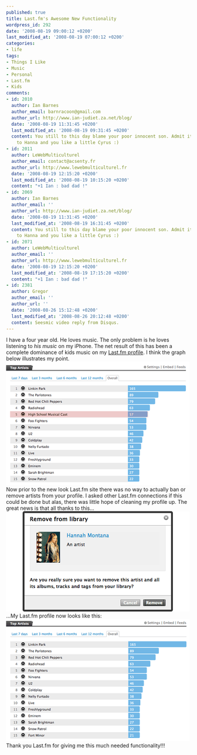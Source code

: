 ```yaml
---
published: true
title: Last.fm's Awesome New Functionality
wordpress_id: 292
date: '2008-08-19 09:00:12 +0200'
last_modified_at: '2008-08-19 07:00:12 +0200'
categories:
- life
tags:
- Things I Like
- Music
- Personal
- Last.fm
- Kids
comments:
- id: 2010
  author: Ian Barnes
  author_email: barnracoon@gmail.com
  author_url: http://www.ian-judiet.za.net/blog/
  date: '2008-08-19 11:31:45 +0200'
  last_modified_at: '2008-08-19 09:31:45 +0200'
  content: You still to this day blame your poor innocent son. Admit it, you listen
    to Hanna and you like a little Cyrus :)
- id: 2011
  author: LeWebMulticulturel
  author_email: contact@acsenty.fr
  author_url: http://www.lewebmulticulturel.fr
  date: '2008-08-19 12:15:20 +0200'
  last_modified_at: '2008-08-19 10:15:20 +0200'
  content: "+1 Ian : bad dad !"
- id: 2069
  author: Ian Barnes
  author_email: ''
  author_url: http://www.ian-judiet.za.net/blog/
  date: '2008-08-19 11:31:45 +0200'
  last_modified_at: '2008-08-19 16:31:45 +0200'
  content: You still to this day blame your poor innocent son. Admit it, you listen
    to Hanna and you like a little Cyrus :)
- id: 2071
  author: LeWebMulticulturel
  author_email: ''
  author_url: http://www.lewebmulticulturel.fr
  date: '2008-08-19 12:15:20 +0200'
  last_modified_at: '2008-08-19 17:15:20 +0200'
  content: "+1 Ian : bad dad !"
- id: 2381
  author: Gregor
  author_email: ''
  author_url: ''
  date: '2008-08-26 15:12:48 +0200'
  last_modified_at: '2008-08-26 20:12:48 +0200'
  content: Seesmic video reply from Disqus.
---
```

I have a four year old. He loves music. The only problem is he loves listening to <em>his music</em> on my iPhone. The net result of this has been a complete dominance of kids music on my <a href="http://www.last.fm/user/justinhartman">Last.fm profile</a>. I think the graph below illustrates my point.
<img src="/assets/images/uploads/2008/08/last-fm-before.png" alt="Last.fm" />
Now prior to the new look Last.fm site there was no way to actually ban or remove artists from your profile. I asked other Last.fm connections if this could be done but alas, there was little hope of cleaning my profile up.
The great news is that all thanks to this...
<img src="/assets/images/uploads/2008/08/hannah-montana-remove.png" alt="" />
...My Last.fm profile now looks like this:
<img src="/assets/images/uploads/2008/08/last-fm-after.png" alt="Last.fm" />
Thank you Last.fm for giving me this much needed functionality!!!
